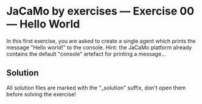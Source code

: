 # JaCaMo by exercises — Exercise 00 — Hello World

In this first exercise, you are asked to create a single agent which prints the message "Hello world!" to the console.
Hint: the JaCaMo platform already contains the default "console" artefact for printing a message...

## Solution

All solution files are marked with the "_solution" suffix, don't open them before solving the exercise!